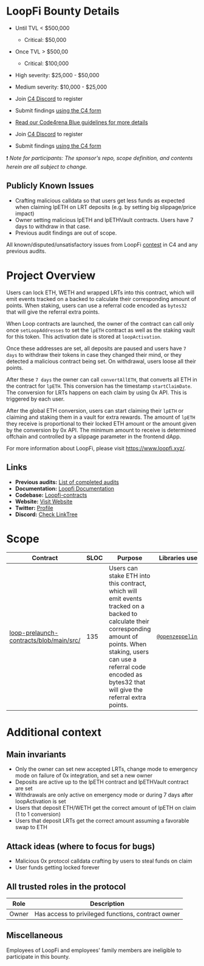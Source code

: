 # LoopFi Bounty Details

- Until TVL < $500,000
  - Critical: $50,000
- Once TVL > $500,00
  - Critical: $100,000
- High severity: $25,000 - $50,000
- Medium severity: $10,000 - $25,000

  
- Join [C4 Discord](https://discord.gg/code4rena) to register
- Submit findings [using the C4 form](https://code4rena.com/bounties/redacted-cartel/submit)
- [Read our Code4rena Blue guidelines for more details](https://docs.google.com/document/d/1jzNh1Bat5iK6ryqvQ41_8GQjQ-ifxhHDlFINL_uijr4/edit?usp=sharing)

- Join [C4 Discord](https://discord.gg/code4rena) to register
- Submit findings [using the C4 form](https://code4rena.com/bounties/SponsorName/submit)

❗ _Note for participants: The sponsor's repo, scope definition, and contents herein are all subject to change._

## Publicly Known Issues

- Crafting malicious calldata so that users get less funds as expected when claiming lpETH on LRT deposits (e.g. by setting big slippage/price impact)
- Owner setting malicious lpETH and lpETHVault contracts. Users have 7 days to withdraw in that case.
- Previous audit findings are out of scope.

All known/disputed/unsatisfactory issues from LoopFi [contest](https://code4rena.com/audits/2024-05-loopfi#top) in C4 and any previous audits.


# Project Overview

Users can lock ETH, WETH and wrapped LRTs into this contract, which will emit events tracked on a backed to calculate their corresponding amount of points. When staking, users can use a referral code encoded as `bytes32` that will give the referral extra points.

When Loop contracts are launched, the owner of the contract can call only once `setLoopAddresses` to set the `lpETH` contract as well as the staking vault for this token. This activation date is stored at `loopActivation`.

Once these addresses are set, all deposits are paused and users have `7 days` to withdraw their tokens in case they changed their mind, or they detected a malicious contract being set. On withdrawal, users loose all their points.

After these `7 days` the owner can call `convertAllETH`, that converts all ETH in the contract for `lpETH`. This conversion has the timestamp `startClaimDate`. The conversion for LRTs happens on each claim by using 0x API. This is triggered by each user.

After the global ETH conversion, users can start claiming their `lpETH` or claiming and staking them in a vault for extra rewards. The amount of `lpETH` they receive is proportional to their locked ETH amount or the amount given by the conversion by 0x API. The minimum amount to receive is determined offchain and controlled by a slippage parameter in the frontend dApp.

For more information about LoopFi, please visit https://www.loopfi.xyz/.


## Links

- **Previous audits:** [List of completed audits](https://docs.loopfi.xyz/extras/security)
- **Documentation:** [Loopfi Documentation](https://docs.loopfi.io/)
- **Codebase:** [Loopfi-contracts](https://github.com/loopfi-io/loopfi-contracts.) 
- **Website:** [Visit Website](https://www.loopfi.xyz/)
- **Twitter:** [Profile](https://x.com/loopfixyz)
- **Discord:** [Check LinkTree](https://tr.ee/31_WN-0wcv)


# Scope

| Contract | SLOC | Purpose | Libraries used |  
| ----------- | ----------- | ----------- | ----------- |
| [loop-prelaunch-contracts/blob/main/src/](https://github.com/LoopFi/loop-prelaunch-contracts/blob/main/src/PrelaunchPoints.sol) | 135 | Users can stake ETH into this contract, which will emit events tracked on a backed to calculate their corresponding amount of points. When staking, users can use a referral code encoded as bytes32 that will give the referral extra points. | [`@openzeppelin/*`](https://openzeppelin.com/contracts/) |

# Additional context

## Main invariants

- Only the owner can set new accepted LRTs, change mode to emergency mode on failure of 0x integration, and set a new owner
- Deposits are active up to the lpETH contract and lpETHVault contract are set
- Withdrawals are only active on emergency mode or during 7 days after loopActivation is set
- Users that deposit ETH/WETH get the correct amount of lpETH on claim (1 to 1 conversion)
- Users that deposit LRTs get the correct amount assuming a favorable swap to ETH


## Attack ideas (where to focus for bugs)
- Malicious 0x protocol calldata crafting by users to steal funds on claim
- User funds getting locked forever

## All trusted roles in the protocol


| Role                                | Description                       |
| --------------------------------------- | ---------------------------- |
| Owner                          | Has access to privileged functions, contract owner             |

## Miscellaneous

Employees of LoopFi and employees' family members are ineligible to participate in this bounty.
